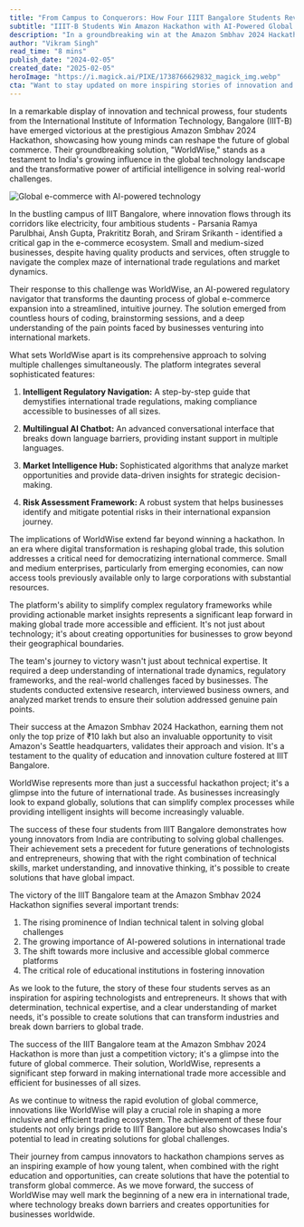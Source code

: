 ```yaml
---
title: "From Campus to Conquerors: How Four IIIT Bangalore Students Revolutionized Global E-commerce"
subtitle: "IIIT-B Students Win Amazon Hackathon with AI-Powered Global Trade Solution"
description: "In a groundbreaking win at the Amazon Smbhav 2024 Hackathon, four students from IIIT Bangalore have developed WorldWise, an AI solution transforming global commerce by simplifying international trade regulations for small and medium enterprises."
author: "Vikram Singh"
read_time: "8 mins"
publish_date: "2024-02-05"
created_date: "2025-02-05"
heroImage: "https://i.magick.ai/PIXE/1738766629832_magick_img.webp"
cta: "Want to stay updated on more inspiring stories of innovation and technological breakthroughs? Follow us on LinkedIn for the latest news and insights from the world of tech entrepreneurship!"
---
```


In a remarkable display of innovation and technical prowess, four students from the International Institute of Information Technology, Bangalore (IIIT-B) have emerged victorious at the prestigious Amazon Smbhav 2024 Hackathon, showcasing how young minds can reshape the future of global commerce. Their groundbreaking solution, "WorldWise," stands as a testament to India's growing influence in the global technology landscape and the transformative power of artificial intelligence in solving real-world challenges.

![Global e-commerce with AI-powered technology](https://i.magick.ai/PIXE/1738766629836_magick_img.webp)

In the bustling campus of IIIT Bangalore, where innovation flows through its corridors like electricity, four ambitious students - Parsania Ramya Parulbhai, Ansh Gupta, Prakrititz Borah, and Sriram Srikanth - identified a critical gap in the e-commerce ecosystem. Small and medium-sized businesses, despite having quality products and services, often struggle to navigate the complex maze of international trade regulations and market dynamics.

Their response to this challenge was WorldWise, an AI-powered regulatory navigator that transforms the daunting process of global e-commerce expansion into a streamlined, intuitive journey. The solution emerged from countless hours of coding, brainstorming sessions, and a deep understanding of the pain points faced by businesses venturing into international markets.

What sets WorldWise apart is its comprehensive approach to solving multiple challenges simultaneously. The platform integrates several sophisticated features:

1. **Intelligent Regulatory Navigation:** A step-by-step guide that demystifies international trade regulations, making compliance accessible to businesses of all sizes.

2. **Multilingual AI Chatbot:** An advanced conversational interface that breaks down language barriers, providing instant support in multiple languages.

3. **Market Intelligence Hub:** Sophisticated algorithms that analyze market opportunities and provide data-driven insights for strategic decision-making.

4. **Risk Assessment Framework:** A robust system that helps businesses identify and mitigate potential risks in their international expansion journey.

The implications of WorldWise extend far beyond winning a hackathon. In an era where digital transformation is reshaping global trade, this solution addresses a critical need for democratizing international commerce. Small and medium enterprises, particularly from emerging economies, can now access tools previously available only to large corporations with substantial resources.

The platform's ability to simplify complex regulatory frameworks while providing actionable market insights represents a significant leap forward in making global trade more accessible and efficient. It's not just about technology; it's about creating opportunities for businesses to grow beyond their geographical boundaries.

The team's journey to victory wasn't just about technical expertise. It required a deep understanding of international trade dynamics, regulatory frameworks, and the real-world challenges faced by businesses. The students conducted extensive research, interviewed business owners, and analyzed market trends to ensure their solution addressed genuine pain points.

Their success at the Amazon Smbhav 2024 Hackathon, earning them not only the top prize of ₹10 lakh but also an invaluable opportunity to visit Amazon's Seattle headquarters, validates their approach and vision. It's a testament to the quality of education and innovation culture fostered at IIIT Bangalore.

WorldWise represents more than just a successful hackathon project; it's a glimpse into the future of international trade. As businesses increasingly look to expand globally, solutions that can simplify complex processes while providing intelligent insights will become increasingly valuable.

The success of these four students from IIIT Bangalore demonstrates how young innovators from India are contributing to solving global challenges. Their achievement sets a precedent for future generations of technologists and entrepreneurs, showing that with the right combination of technical skills, market understanding, and innovative thinking, it's possible to create solutions that have global impact.

The victory of the IIIT Bangalore team at the Amazon Smbhav 2024 Hackathon signifies several important trends:

1. The rising prominence of Indian technical talent in solving global challenges
2. The growing importance of AI-powered solutions in international trade
3. The shift towards more inclusive and accessible global commerce platforms
4. The critical role of educational institutions in fostering innovation

As we look to the future, the story of these four students serves as an inspiration for aspiring technologists and entrepreneurs. It shows that with determination, technical expertise, and a clear understanding of market needs, it's possible to create solutions that can transform industries and break down barriers to global trade.

The success of the IIIT Bangalore team at the Amazon Smbhav 2024 Hackathon is more than just a competition victory; it's a glimpse into the future of global commerce. Their solution, WorldWise, represents a significant step forward in making international trade more accessible and efficient for businesses of all sizes.

As we continue to witness the rapid evolution of global commerce, innovations like WorldWise will play a crucial role in shaping a more inclusive and efficient trading ecosystem. The achievement of these four students not only brings pride to IIIT Bangalore but also showcases India's potential to lead in creating solutions for global challenges.

Their journey from campus innovators to hackathon champions serves as an inspiring example of how young talent, when combined with the right education and opportunities, can create solutions that have the potential to transform global commerce. As we move forward, the success of WorldWise may well mark the beginning of a new era in international trade, where technology breaks down barriers and creates opportunities for businesses worldwide.